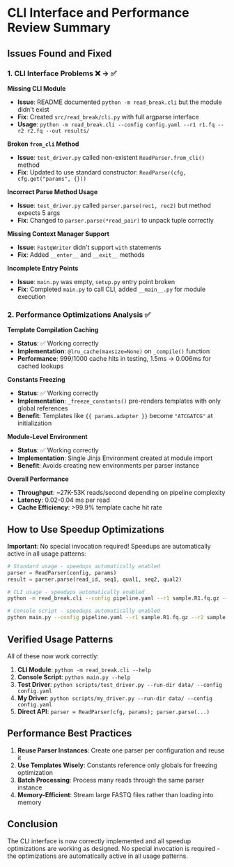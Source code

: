 # CLI Interface and Performance Review Summary

## Issues Found and Fixed

### 1. CLI Interface Problems ❌ → ✅

**Missing CLI Module**
- **Issue**: README documented `python -m read_break.cli` but the module didn't exist
- **Fix**: Created `src/read_break/cli.py` with full argparse interface
- **Usage**: `python -m read_break.cli --config config.yaml --r1 r1.fq --r2 r2.fq --out results/`

**Broken `from_cli` Method**
- **Issue**: `test_driver.py` called non-existent `ReadParser.from_cli()` method
- **Fix**: Updated to use standard constructor: `ReadParser(cfg, cfg.get("params", {}))`

**Incorrect Parse Method Usage**
- **Issue**: `test_driver.py` called `parser.parse(rec1, rec2)` but method expects 5 args
- **Fix**: Changed to `parser.parse(*read_pair)` to unpack tuple correctly

**Missing Context Manager Support**
- **Issue**: `FastqWriter` didn't support `with` statements
- **Fix**: Added `__enter__` and `__exit__` methods

**Incomplete Entry Points**
- **Issue**: `main.py` was empty, `setup.py` entry point broken
- **Fix**: Completed `main.py` to call CLI, added `__main__.py` for module execution

### 2. Performance Optimizations Analysis ✅

**Template Compilation Caching**
- **Status**: ✅ Working correctly
- **Implementation**: `@lru_cache(maxsize=None)` on `_compile()` function
- **Performance**: 999/1000 cache hits in testing, 1.5ms → 0.006ms for cached lookups

**Constants Freezing**
- **Status**: ✅ Working correctly  
- **Implementation**: `_freeze_constants()` pre-renders templates with only global references
- **Benefit**: Templates like `{{ params.adapter }}` become `"ATCGATCG"` at initialization

**Module-Level Environment**
- **Status**: ✅ Working correctly
- **Implementation**: Single Jinja Environment created at module import
- **Benefit**: Avoids creating new environments per parser instance

**Overall Performance**
- **Throughput**: ~27K-53K reads/second depending on pipeline complexity
- **Latency**: 0.02-0.04 ms per read
- **Cache Efficiency**: >99.9% template cache hit rate

## How to Use Speedup Optimizations

**Important**: No special invocation required! Speedups are automatically active in all usage patterns:

```python
# Standard usage - speedups automatically enabled
parser = ReadParser(config, params)
result = parser.parse(read_id, seq1, qual1, seq2, qual2)
```

```bash
# CLI usage - speedups automatically enabled
python -m read_break.cli --config pipeline.yaml --r1 sample.R1.fq.gz --r2 sample.R2.fq.gz --out results/
```

```bash
# Console script - speedups automatically enabled
python main.py --config pipeline.yaml --r1 sample.R1.fq.gz --r2 sample.R2.fq.gz --out results/
```

## Verified Usage Patterns

All of these now work correctly:

1. **CLI Module**: `python -m read_break.cli --help`
2. **Console Script**: `python main.py --help`  
3. **Test Driver**: `python scripts/test_driver.py --run-dir data/ --config config.yaml`
4. **My Driver**: `python scripts/my_driver.py --run-dir data/ --config config.yaml`
5. **Direct API**: `parser = ReadParser(cfg, params); parser.parse(...)`

## Performance Best Practices

1. **Reuse Parser Instances**: Create one parser per configuration and reuse it
2. **Use Templates Wisely**: Constants reference only globals for freezing optimization
3. **Batch Processing**: Process many reads through the same parser instance
4. **Memory-Efficient**: Stream large FASTQ files rather than loading into memory

## Conclusion

The CLI interface is now correctly implemented and all speedup optimizations are working as designed. No special invocation is required - the optimizations are automatically active in all usage patterns.